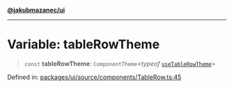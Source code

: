 [**@jakubmazanec/ui**](../README.md)

---

# Variable: tableRowTheme

> `const` **tableRowTheme**: `ComponentTheme`\<_typeof_
> [`useTableRowTheme`](../functions/useTableRowTheme.md)\>

Defined in:
[packages/ui/source/components/TableRow.ts:45](https://github.com/jakubmazanec/tools/blob/dd3219e5c9e39fb2c6c2fa06c4f20acd2118ac84/packages/ui/source/components/TableRow.ts#L45)
